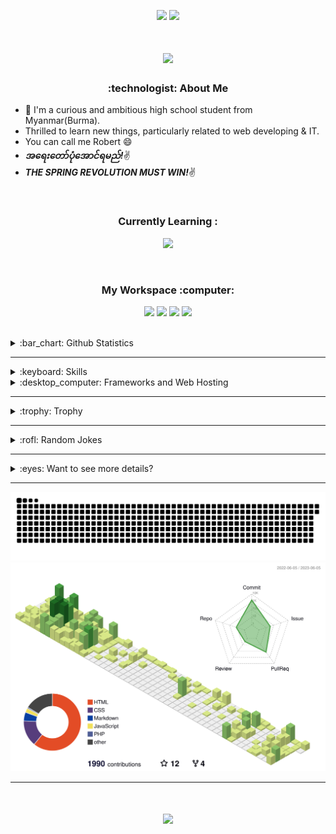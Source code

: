 <p align='center'><img src="https://hits.seeyoufarm.com/api/count/incr/badge.svg?url=https%3A%2F%2Fgithub.com%2FNyanKaungSet1212%2Fhit-counter"> <a href="https://wakatime.com/@NyanKaungSet"><img src="https://wakatime.com/badge/user/bc330e1d-04b3-4516-bfb4-2b28f0dabda9.svg"></a>
</p>

<h1 align="center">
  <a href="https://git.io/typing-svg">
    <img src="https://readme-typing-svg.herokuapp.com?font=VT323&size=50&color=36BCF7FF&center=true&vCenter=true&width=900&height=100&lines=Hello+World!;I'm+Nyan+Kaung+Set;+A+person+who+love+to+eat,+sleep+and+code+:)">
  </a>
</h1>

<h3 align="center">:technologist: About Me</h3>

- :round_pushpin: I'm a curious and ambitious high school student from Myanmar(Burma).
- Thrilled to learn new things, particularly related to web developing & IT.
- You can call me Robert :smile:
- ***အရေးတော်ပုံအောင်ရမည်!***:v:
- ***THE SPRING REVOLUTION MUST WIN!***:v:

<br>

 <h3 align='center'>Currently Learning :</h3>
<p align='center'> <img src="https://img.shields.io/badge/JavaScript-323330?style=for-the-badge&logo=javascript&logoColor=F7DF1E"> 
<!--Nothing, too busy to learn :cry:<br><!--img src=""--></p>
<br>

<h3 align='center'>My Workspace :computer:</h3>
<p align='center'><img src="https://img.shields.io/badge/Windows_7-0078D6?style=for-the-badge&logo=windows&logoColor=white"> <img src="https://img.shields.io/badge/hp%20laptop-0096D6?style=for-the-badge&logo=hp&logoColor=white"> <img src="https://img.shields.io/badge/Intel%20Core_i5-0071C5?style=for-the-badge&logo=intel&logoColor=white"> <img src="https://img.shields.io/badge/Visual_Studio_Code-0078D4?style=for-the-badge&logo=visual%20studio%20code&logoColor=white"></p>

<br>

<!--div align="center">
  <a href="https://github.com/kittinan/spotify-github-profile"><img src="https://spotify-github-profile.vercel.app/api/view?uid=31nigmsyo6po7zicxftghlmn7nba&cover_image=true&theme=default"></a>
</div><br-->


<details>
  <summary>:bar_chart: Github Statistics</summary><br>
  <p align=center>
    <!img src="https://github-profile-summary-cards.vercel.app/api/cards/profile-details?username=NyanKaungSet&theme=vue"><br>
    <img src="https://github-readme-stats.vercel.app/api/top-langs/?username=NyanKaungSet&layout=compact&theme=highcontrast"><br>
    <b>*Note:</b><i> Top languages is just a metric of the languages and doesn't reflect experience or skill level.</i><br><br>
    <img src="https://github-readme-stats.vercel.app/api?username=NyanKaungSet&show_icons=true&count_private=true&theme=highcontrast">
    <img src="https://github-readme-streak-stats.herokuapp.com/?user=NyanKaungSet&theme=highcontrast"><br>
    
</details>
<hr>

<details>
  <summary>:keyboard: Skills</summary><br>
  <p align='center'>
   <img src="https://img.shields.io/badge/html5-E34F26?style=for-the-badge&logo=html5&logoColor=white"> <img src="https://img.shields.io/badge/css3-1572B6?style=for-the-badge&logo=css3&logoColor=white"> <img src="https://img.shields.io/badge/JavaScript-323330?style=for-the-badge&logo=javascript&logoColor=F7DF1E"> <img src="https://img.shields.io/badge/markdown-000000?style=for-the-badge&logo=markdown&logoColor=white"></p>
</details>

<details>
  <summary>:desktop_computer: Frameworks and Web Hosting</summary><br>
  <p align='center'>
   <img src="https://img.shields.io/badge/Bootstrap-563D7C?style=for-the-badge&logo=bootstrap&logoColor=white"> <!--img src="https://img.shields.io/badge/jQuery-0769AD?style=for-the-badge&logo=jquery&logoColor=white"--> <img src="https://img.shields.io/badge/Netlify-00C7B7?style=for-the-badge&logo=netlify&logoColor=white"> <img src="https://img.shields.io/badge/GitHub%20Pages-222222?style=for-the-badge&logo=GitHub%20Pages&logoColor=white"></p>
</details>
<hr>

<details>
  <summary>:trophy: Trophy</summary><br>
  <p align='center'>
    <img src="https://github-profile-trophy.vercel.app/?username=NyanKaungSet">
  </p>
</details>
<hr>

<!--details>
  <summary>:iphone: Contact Me</summary><br>
  <p align='center'>
    <strong>Currently Not Available ☹️ </strong>
  </p>
</details>
<hr-->

<details>
  <summary>:rofl: Random Jokes</summary><br>
  <p align='center'>
  <!--img src="https://pbs.twimg.com/media/CV36bgQWwAAPmzL.png"-->
    <img src="https://readme-jokes.vercel.app/api">
  </p>
</details>
<hr>

<details>
  <summary>:eyes: Want to see more details?</summary><br>
  <p align='center'>
    <img src="https://github.com/NyanKaungSet/Github-Workflow/blob/master/assets/img/github-metric.svg">
  </p>
</details>
<hr>

<p align=center>
<img alt="github contribution snake animation" src="https://github.com/NyanKaungSet/NyanKaungSet/blob/output/github-contribution-grid-snake.svg">
<img src="./profile-3d-contrib/profile-green-animate.svg">
</p>
<hr>

<h1 align="center">
  <a href="https://git.io/typing-svg">
    <img src="https://readme-typing-svg.herokuapp.com?font=VT323&size=50&color=FFFFFF&background=363636&center=true&vCenter=true&width=800&height=80&lines=Thanks+For+Visiting!">
  </a>
</h1>

<!-- 15 in total, 1 private, 1 archive, 1 fork -->
